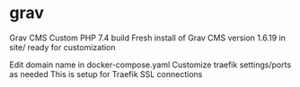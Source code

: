 # grav

Grav CMS 
Custom PHP 7.4 build
Fresh install of Grav CMS version 1.6.19 in site/ ready for customization

Edit domain name in docker-compose.yaml
Customize traefik settings/ports as needed
This is setup for Traefik SSL connections
